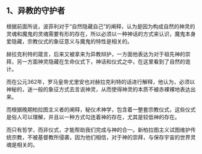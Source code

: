 <h2>1、异教的守护者</h2><p data-pid="D1KYmrwa">根据前面所说，波菲利对于“自然隐藏自己”的阐释，认为是因为构成自然的神灵的灵魂和魔鬼的灵魂需要有形的存在，所以必须以一种神话的方式来认识，魔鬼本身爱隐藏，宗教仪式的象征意义与魔鬼的特性是相关的。</p><p data-pid="_OTnT-e2">赫拉克利特的箴言，后来又被拿来为异教辩护，一方面他表达为对于祖先神的崇拜，另一方面神灵隐藏在生命仪式下，神话和仪式之中，在这里看到了自然的诡计。</p><p data-pid="v66Y_DiB">而在公元362年，罗马皇帝尤里安也对赫拉克利特的话进行解释，他认为，必须以神秘的，迷一般的象征方式去言说神灵，从而使得神灵的本质不被赤裸裸地表达出来。</p><p data-pid="OTPq-I9N">而根据晚期柏拉图主义者的阐释，秘仪术神学，包含着一整套宗教仪式，这些仪式是俗人可以理解，并且以一种方式勾连着神的存在，尤其是较低神的存在。</p><p data-pid="Q1-R8RRe">而只有哲学，而非仪式，才能帮助我们完成与神的合一。新柏拉图主义试图维护传统宗教，不被基督教所侵袭，因为他们相信，对于神的崇拜，与保存宇宙的世界灵魂是相关的。</p>